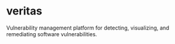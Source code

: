 # veritas
Vulnerability management platform for detecting, visualizing, and remediating software vulnerabilities.
